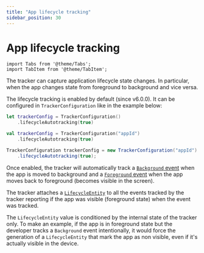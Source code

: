```yaml
---
title: "App lifecycle tracking"
sidebar_position: 30
---
```


# App lifecycle tracking

```mdx-code-block
import Tabs from '@theme/Tabs';
import TabItem from '@theme/TabItem';
```

The tracker can capture application lifecycle state changes. In particular, when the app changes state from foreground to background and vice versa.

The lifecycle tracking is enabled by default (since v6.0.0). It can be configured in `TrackerConfiguration` like in the example below:

<Tabs groupId="platform" queryString>
  <TabItem value="ios" label="iOS" default>

```swift
let trackerConfig = TrackerConfiguration()
    .lifecycleAutotracking(true)
```

  </TabItem>
  <TabItem value="android" label="Android (Kotlin)">

```kotlin
val trackerConfig = TrackerConfiguration("appId")
    .lifecycleAutotracking(true)
```

  </TabItem>
  <TabItem value="android-java" label="Android (Java)">

```java
TrackerConfiguration trackerConfig = new TrackerConfiguration("appId")
    .lifecycleAutotracking(true);
```

  </TabItem>
</Tabs>

Once enabled, the tracker will automatically track a [`Background` event](/docs/collecting-data/collecting-from-own-applications/snowplow-tracker-protocol/ootb-data/mobile-lifecycle-events/#background-event) when the app is moved to background and a [`Foreground` event](/docs/collecting-data/collecting-from-own-applications/snowplow-tracker-protocol/ootb-data/mobile-lifecycle-events/#foreground-event) when the app moves back to foreground (becomes visible in the screen).

The tracker attaches a [`LifecycleEntity`](/docs/collecting-data/collecting-from-own-applications/snowplow-tracker-protocol/ootb-data/mobile-lifecycle-events/#lifecycle-context-entity) to all the events tracked by the tracker reporting if the app was visible (foreground state) when the event was tracked.

The `LifecycleEntity` value is conditioned by the internal state of the tracker only. To make an example, if the app is in foreground state but the developer tracks a `Background` event intentionally, it would force the generation of a `LifecycleEntity` that mark the app as non visible, even if it's actually visible in the device.
